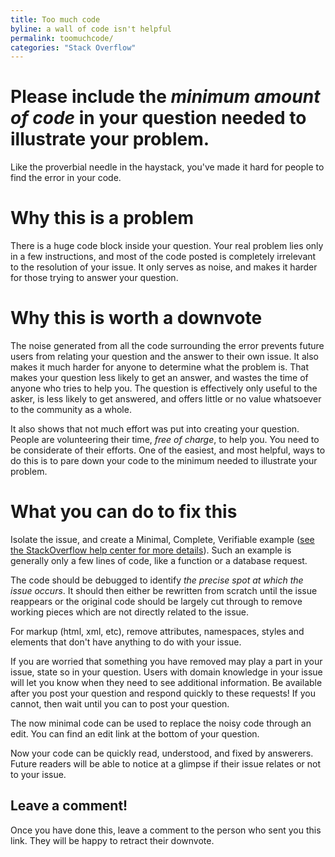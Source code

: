 ```yaml
---
title: Too much code
byline: a wall of code isn't helpful
permalink: toomuchcode/
categories: "Stack Overflow"
---
```

# Please include the _minimum amount of code_ in your question needed to illustrate your problem.
Like the proverbial needle in the haystack, you've made it hard for people to find the error in your code.

# Why this is a problem
There is a huge code block inside your question. Your real problem lies only in a few instructions, and most of the code posted is completely irrelevant to the resolution of your issue. It only serves as noise, and makes it harder for those trying to answer your question.

# Why this is worth a downvote
The noise generated from all the code surrounding the error prevents future users from relating your question and the answer to their own issue. It also makes it much harder for anyone to determine what the problem is.  That makes your question less likely to get an answer, and wastes the time of anyone who tries to help you. The question is effectively only useful to the asker, is less likely to get answered, and offers little or no value whatsoever to the community as a whole.

It also shows that not much effort was put into creating your question. People are volunteering their time, _free of charge_, to help you. You need to be considerate of their efforts. One of the easiest, and most helpful, ways to do this is to pare down your code to the minimum needed to illustrate your problem.

# What you can do to fix this
Isolate the issue, and create a Minimal, Complete, Verifiable example ([see the StackOverflow help center for more details](http://stackoverflow.com/help/mcve)). Such an example is generally only a few lines of code, like a function or a database request.

The code should be debugged to identify _the precise spot at which the issue occurs_. It should then either be rewritten from scratch until the issue reappears or the original code should be largely cut through to remove working pieces which are not directly related to the issue.

For markup (html, xml, etc), remove attributes, namespaces, styles and elements that don't have anything to do with your issue.

If you are worried that something you have removed may play a part in your issue, state so in your question. Users with domain knowledge in your issue will let you know when they need to see additional information. Be available after you post your question and respond quickly to these requests! If you cannot, then wait until you can to post your question.

The now minimal code can be used to replace the noisy code through an edit. You can find an edit link at the bottom of your question.

Now your code can be quickly read, understood, and fixed by answerers. Future readers will be able to notice at a glimpse if their issue relates or not to your issue.

## Leave a comment!
Once you have done this, leave a comment to the person who sent you this link. They will be happy to retract their downvote.
